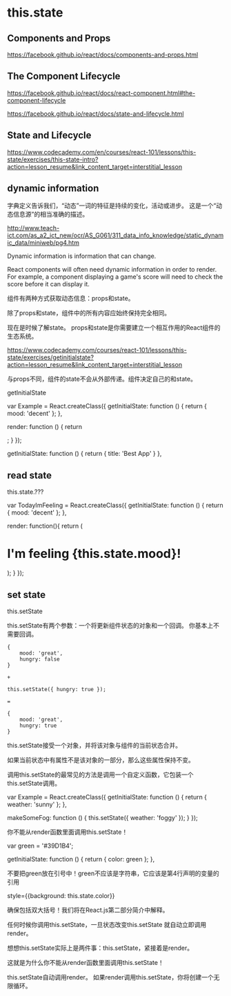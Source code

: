 # this.state  


## Components and Props

https://facebook.github.io/react/docs/components-and-props.html


## The Component Lifecycle

https://facebook.github.io/react/docs/react-component.html#the-component-lifecycle



https://facebook.github.io/react/docs/state-and-lifecycle.html

## State and Lifecycle






https://www.codecademy.com/en/courses/react-101/lessons/this-state/exercises/this-state-intro?action=lesson_resume&link_content_target=interstitial_lesson



## dynamic information  


字典定义告诉我们，“动态”一词的特征是持续的变化，活动或进步。
这是一个“动态信息源”的相当准确的描述。

http://www.teach-ict.com/as_a2_ict_new/ocr/AS_G061/311_data_info_knowledge/static_dynamic_data/miniweb/pg4.htm



Dynamic information is information that can change.

React components will often need dynamic information in order to render. For example, a component displaying a game's score will need to check the score before it can display it.

组件有两种方式获取动态信息：props和state。

除了props和state，组件中的所有内容应始终保持完全相同。

现在是时候了解state。
props和state是你需要建立一个相互作用的React组件的生态系统。


https://www.codecademy.com/courses/react-101/lessons/this-state/exercises/getinitialstate?action=lesson_resume&link_content_target=interstitial_lesson

与props不同，组件的state不会从外部传递。组件决定自己的和state。

getInitialState


var Example = React.createClass({
  getInitialState: function () {
    return { mood: 'decent' };
  },

  render: function () {
    return <div></div>;
  }
});

<Example />


getInitialState: function () {
    return { title: 'Best App' }
},



## read state

this.state.???


var TodayImFeeling = React.createClass({
  getInitialState: function () {
    return { mood: 'decent' };
  },

  render: function(){
    return (
      <h1>
        I'm feeling {this.state.mood}!
      </h1>
    );
  }
});



## set state

this.setState

this.setState有两个参数：一个将更新组件状态的对象和一个回调。
你基本上不需要回调。

``` 
{
    mood: 'great',
    hungry: false
}

+

this.setState({ hungry: true });

=

{
    mood: 'great',
    hungry: true
}

``` 


this.setState接受一个对象，并将该对象与组件的当前状态合并。

如果当前状态中有属性不是该对象的一部分，那么这些属性保持不变。



调用this.setState的最常见的方法是调用一个自定义函数，它包装一个this.setState调用。


var Example = React.createClass({
  getInitialState: function () {
    return { weather: 'sunny' };
  },

  makeSomeFog: function () {
    this.setState({
      weather: 'foggy'
    });
  }
});



你不能从render函数里面调用this.setState！

var green = '#39D1B4';

getInitialState: function () {
    return {
      color: green 
    };
},

不要把green放在引号中！green不应该是字符串，它应该是第4行声明的变量的引用

style={{background: this.state.color}}

确保包括双大括号！我们将在React.js第二部分简介中解释。





任何时候你调用this.setState，一旦状态改变this.setState 就自动立即调用render。


想想this.setState实际上是两件事：this.setState，紧接着是render。

这就是为什么你不能从render函数里面调用this.setState！

this.setState自动调用render。
如果render调用this.setState，你将创建一个无限循环。




